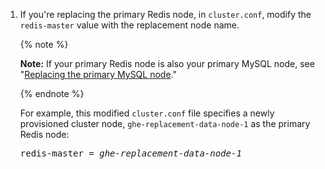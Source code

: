 1. If you're replacing the primary Redis node, in `cluster.conf`, modify the `redis-master` value with the replacement node name.

   {% note %}

   **Note:** If your primary Redis node is also your primary MySQL node, see "[Replacing the primary MySQL node](#replacing-the-primary-mysql-node)."

   {% endnote %}

   For example, this modified `cluster.conf` file specifies a newly provisioned cluster node, `ghe-replacement-data-node-1` as the primary Redis node:

   <pre>
   redis-master = <em>ghe-replacement-data-node-1</em>
   </pre>
